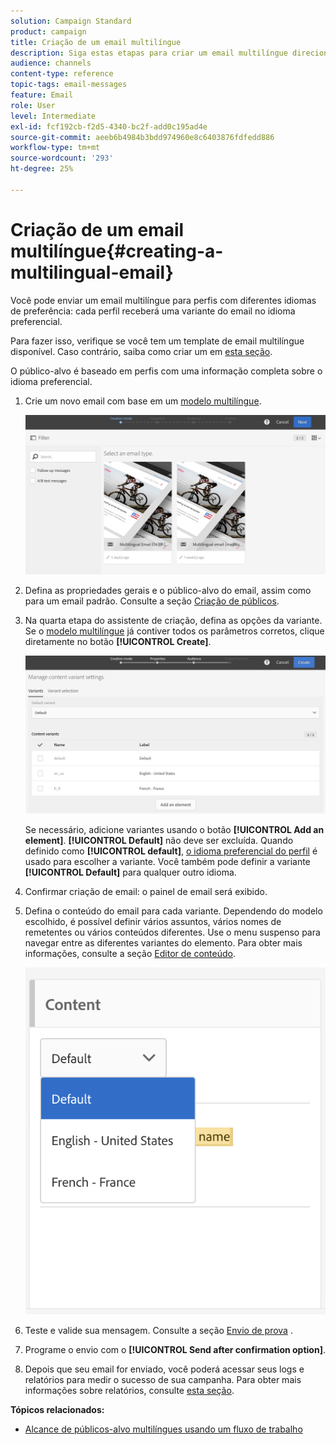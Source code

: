 ```yaml
---
solution: Campaign Standard
product: campaign
title: Criação de um email multilíngue
description: Siga estas etapas para criar um email multilíngue direcionado a recipients com diferentes idiomas de preferência.
audience: channels
content-type: reference
topic-tags: email-messages
feature: Email
role: User
level: Intermediate
exl-id: fcf192cb-f2d5-4340-bc2f-add0c195ad4e
source-git-commit: aeeb6b4984b3bdd974960e8c6403876fdfedd886
workflow-type: tm+mt
source-wordcount: '293'
ht-degree: 25%

---
```


# Criação de um email multilíngue{#creating-a-multilingual-email}

Você pode enviar um email multilíngue para perfis com diferentes idiomas de preferência: cada perfil receberá uma variante do email no idioma preferencial.

Para fazer isso, verifique se você tem um template de email multilíngue disponível. Caso contrário, saiba como criar um em [esta seção](../../channels/using/multilingual-messages-template.md).

O público-alvo é baseado em perfis com uma informação completa sobre o idioma preferencial.

1. Crie um novo email com base em um [modelo multilíngue](../../channels/using/multilingual-messages-template.md).

   ![](assets/multi_create1.png)

1. Defina as propriedades gerais e o público-alvo do email, assim como para um email padrão. Consulte a seção [Criação de públicos](../../audiences/using/creating-audiences.md).
1. Na quarta etapa do assistente de criação, defina as opções da variante. Se o [modelo multilíngue](../../channels/using/multilingual-messages-template.md) já contiver todos os parâmetros corretos, clique diretamente no botão **[!UICONTROL Create]**.

   ![](assets/multi_create4.png)

   Se necessário, adicione variantes usando o botão **[!UICONTROL Add an element]**. **[!UICONTROL Default]** não deve ser excluída. Quando definido como **[!UICONTROL default]**, [o idioma preferencial do perfil](../../audiences/using/creating-profiles.md) é usado para escolher a variante. Você também pode definir a variante **[!UICONTROL Default]** para qualquer outro idioma.

1. Confirmar criação de email: o painel de email será exibido.
1. Defina o conteúdo do email para cada variante. Dependendo do modelo escolhido, é possível definir vários assuntos, vários nomes de remetentes ou vários conteúdos diferentes. Use o menu suspenso para navegar entre as diferentes variantes do elemento. Para obter mais informações, consulte a seção [Editor de conteúdo](../../designing/using/designing-content-in-adobe-campaign.md).

   ![](assets/multi_selectcontent.png)

1. Teste e valide sua mensagem. Consulte a seção [Envio de prova](../../sending/using/sending-proofs.md) .
1. Programe o envio com o **[!UICONTROL Send after confirmation option]**.
1. Depois que seu email for enviado, você poderá acessar seus logs e relatórios para medir o sucesso de sua campanha. Para obter mais informações sobre relatórios, consulte [esta seção](../../reporting/using/about-dynamic-reports.md).

**Tópicos relacionados:**

* [Alcance de públicos-alvo multilíngues usando um fluxo de trabalho](https://helpx.adobe.com/br/campaign/kb/simplify-campaign-management.html#Engageyourcustomersateverystep)
